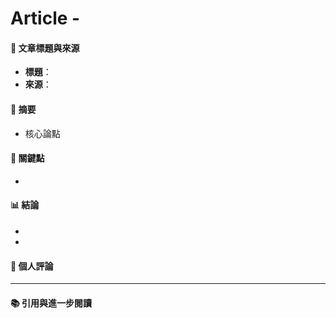 # Article - 

#### 📝 **文章標題與來源**
- **標題**：
- **來源**：

#### 📄 **摘要**
- 核心論點

#### 🔑 **關鍵點**
- 

#### 📊 結論

- 
- 

#### 💭 **個人評論**


---

#### 📚 **引用與進一步閱讀**


